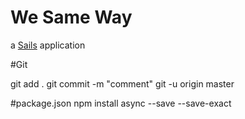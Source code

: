 # We Same Way

a [Sails](http://sailsjs.org) application


#Git

git add .
git commit -m "comment"
git -u origin master

#package.json
npm install async --save --save-exact

